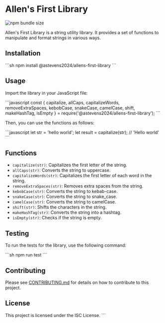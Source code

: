 # Allen's First Library

![npm bundle size](https://img.shields.io/bundlephobia/min/%40astevens2024%2Fallens-first-library)

Allen's First Library is a string utility library. It provides a set of functions to manipulate and format strings in various ways.

## Installation

\`\`\`sh
npm install @astevens2024/allens-first-library
\`\`\`

## Usage

Import the library in your JavaScript file:

\`\`\`javascript
const { capitalize, allCaps, capitalizeWords, removeExtraSpaces, kebobCase, snakeCase, camelCase, shift, makeHashTag, isEmpty } = require('@astevens2024/allens-first-library');
\`\`\`

Then, you can use the functions as follows:

\`\`\`javascript
let str = 'hello world';
let result = capitalize(str); // 'Hello world'
\`\`\`

## Functions

- `capitalize(str)`: Capitalizes the first letter of the string.
- `allCaps(str)`: Converts the string to uppercase.
- `capitalizeWords(str)`: Capitalizes the first letter of each word in the string.
- `removeExtraSpaces(str)`: Removes extra spaces from the string.
- `kebobCase(str)`: Converts the string to kebab-case.
- `snakeCase(str)`: Converts the string to snake_case.
- `camelCase(str)`: Converts the string to camelCase.
- `shift(str)`: Shifts the characters in the string.
- `makeHashTag(str)`: Converts the string into a hashtag.
- `isEmpty(str)`: Checks if the string is empty.

## Testing

To run the tests for the library, use the following command:

\`\`\`sh
npm run test
\`\`\`

## Contributing

Please see [CONTRIBUTING.md](CONTRIBUTING.md) for details on how to contribute to this project.

## License

This project is licensed under the ISC License.
\`\`\`
